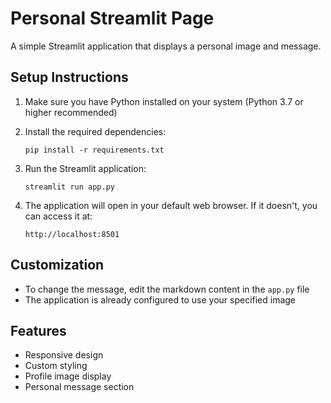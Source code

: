 # Personal Streamlit Page

A simple Streamlit application that displays a personal image and message.

## Setup Instructions

1. Make sure you have Python installed on your system (Python 3.7 or higher recommended)

2. Install the required dependencies:
   ```
   pip install -r requirements.txt
   ```

3. Run the Streamlit application:
   ```
   streamlit run app.py
   ```

4. The application will open in your default web browser. If it doesn't, you can access it at:
   ```
   http://localhost:8501
   ```

## Customization

- To change the message, edit the markdown content in the `app.py` file
- The application is already configured to use your specified image

## Features

- Responsive design
- Custom styling
- Profile image display
- Personal message section
